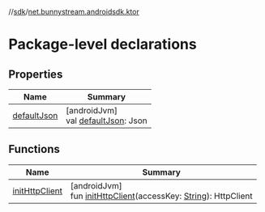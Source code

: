 //[sdk](../../index.md)/[net.bunnystream.androidsdk.ktor](index.md)

# Package-level declarations

## Properties

| Name | Summary |
|---|---|
| [defaultJson](default-json.md) | [androidJvm]<br>val [defaultJson](default-json.md): Json |

## Functions

| Name | Summary |
|---|---|
| [initHttpClient](init-http-client.md) | [androidJvm]<br>fun [initHttpClient](init-http-client.md)(accessKey: [String](https://kotlinlang.org/api/latest/jvm/stdlib/kotlin/-string/index.html)): HttpClient |
